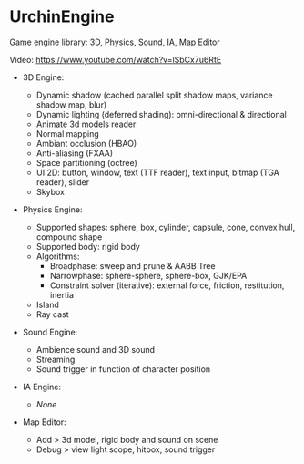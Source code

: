 # UrchinEngine
Game engine library: 3D, Physics, Sound, IA, Map Editor

Video: https://www.youtube.com/watch?v=lSbCx7u6RtE

- 3D Engine:
  - Dynamic shadow (cached parallel split shadow maps, variance shadow map, blur)
  - Dynamic lighting (deferred shading): omni-directional & directional
  - Animate 3d models reader
  - Normal mapping
  - Ambiant occlusion (HBAO)
  - Anti-aliasing (FXAA)
  - Space partitioning (octree)
  - UI 2D: button, window, text (TTF reader), text input, bitmap (TGA reader), slider
  - Skybox

- Physics Engine:
  - Supported shapes: sphere, box, cylinder, capsule, cone, convex hull, compound shape
  - Supported body: rigid body
  - Algorithms:
    - Broadphase: sweep and prune & AABB Tree
    - Narrowphase: sphere-sphere, sphere-box, GJK/EPA
    - Constraint solver (iterative): external force, friction, restitution, inertia
  - Island
  - Ray cast

- Sound Engine:
  - Ambience sound and 3D sound
  - Streaming
  - Sound trigger in function of character position

- IA Engine:
  - *None*
  
- Map Editor:
  - Add > 3d model, rigid body and sound on scene
  - Debug > view light scope, hitbox, sound trigger
